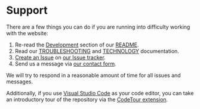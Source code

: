 # Support

There are a few things you can do if you are running into difficulty working with the website:

1. Re-read the [Development](https://github.com/a11yproject/a11yproject.com#development) section of our [README](https://github.com/a11yproject/a11yproject.com).
1. Read our [TROUBLESHOOTING](https://github.com/a11yproject/a11yproject.com/blob/main/TROUBLESHOOTING.md) and [TECHNOLOGY](https://github.com/a11yproject/a11yproject.com/blob/main/TECHNOLOGY.md) documentation.
2. [Create an Issue](https://github.com/a11yproject/a11yproject.com/issues/new?template=bug-report.md) on [our Issue tracker](https://github.com/a11yproject/a11yproject.com/issues).
3. Send us a message via [our contact form](https://www.a11yproject.com/contact/).

We will try to respond in a reasonable amount of time for all issues and messages.

Additionally, if you use [Visual Studio Code](https://code.visualstudio.com/) as your code editor, you can take an introductory tour of the repository via the [CodeTour extension](https://marketplace.visualstudio.com/items?itemName=vsls-contrib.codetour).
